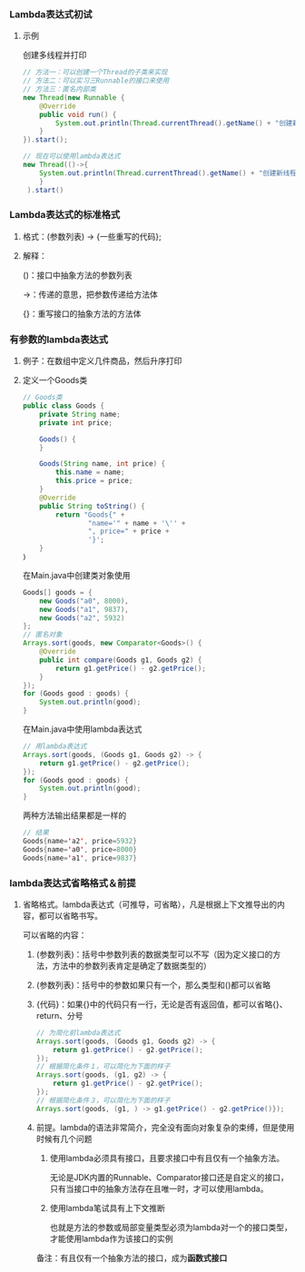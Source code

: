 ### Lambda表达式初试

1. 示例

   创建多线程并打印

   ```java
   // 方法一：可以创建一个Thread的子类来实现
   // 方法二：可以实习三Runnable的接口来使用
   // 方法三：匿名内部类
   new Thread(new Runnable {
       @Override
       public void run() {
           System.out.println(Thread.currentThread().getName() + "创建新线程");
       }
   }).start();
   
   // 现在可以使用lambda表达式
   new Thread(()->{
       System.out.println(Thread.currentThread().getName() + "创建新线程");
       }
    ).start()
   ```



###  Lambda表达式的标准格式

1. 格式：(参数列表) -> {一些重写的代码};

2. 解释：

   ()：接口中抽象方法的参数列表

   ->：传递的意思，把参数传递给方法体

   {}：重写接口的抽象方法的方法体



### 有参数的lambda表达式

1. 例子：在数组中定义几件商品，然后升序打印

2. 定义一个Goods类

   ```java
   // Goods类
   public class Goods {
       private String name;
       private int price;
   
       Goods() {
       }
   
       Goods(String name, int price) {
           this.name = name;
           this.price = price;
       }
       @Override
       public String toString() {
           return "Goods{" +
                   "name='" + name + '\'' +
                   ", price=" + price +
                   '}';
       }
   ｝
   ```

   在Main.java中创建类对象使用

   ```java
   Goods[] goods = {
       new Goods("a0", 8000),
       new Goods("a1", 9837),
       new Goods("a2", 5932)
   };
   // 匿名对象
   Arrays.sort(goods, new Comparator<Goods>() {
       @Override
       public int compare(Goods g1, Goods g2) {
           return g1.getPrice() - g2.getPrice();
       }
   });
   for (Goods good : goods) {
       System.out.println(good);
   }
   ```

   在Main.java中使用lambda表达式

   ```java
   // 用lambda表达式
   Arrays.sort(goods, (Goods g1, Goods g2) -> {
       return g1.getPrice() - g2.getPrice();
   });
   for (Goods good : goods) {
       System.out.println(good);
   }
   ```

   两种方法输出结果都是一样的

   ```java
   // 结果
   Goods{name='a2', price=5932}
   Goods{name='a0', price=8000}
   Goods{name='a1', price=9837}
   ```



### lambda表达式省略格式＆前提

   1. 省略格式。lambda表达式（可推导，可省略），凡是根据上下文推导出的内容，都可以省略书写。
   
      可以省略的内容：
   
      1. (参数列表)：括号中参数列表的数据类型可以不写（因为定义接口的方法，方法中的参数列表肯定是确定了数据类型的）
      
      2. (参数列表)：括号中的参数如果只有一个，那么类型和()都可以省略
      
      3. {代码}：如果{}中的代码只有一行，无论是否有返回值，都可以省略{}、return、分号
      
         ```java
         // 为简化前lambda表达式
         Arrays.sort(goods, (Goods g1, Goods g2) -> {
             return g1.getPrice() - g2.getPrice();
         });
         // 根据简化条件１，可以简化为下面的样子
         Arrays.sort(goods, (g1, g2) -> {
             return g1.getPrice() - g2.getPrice();
         });
         // 根据简化条件３，可以简化为下面的样子
         Arrays.sort(goods, (g1, ) -> g1.getPrice() - g2.getPrice()});
         ```
      
      2. 前提。lambda的语法非常简介，完全没有面向对象复杂的束缚，但是使用时候有几个问题
      
         1. 使用lambda必须具有接口，且要求接口中有且仅有一个抽象方法。
      
            无论是JDK内置的Runnable、Comparator接口还是自定义的接口，只有当接口中的抽象方法存在且唯一时，才可以使用lambda。
      
         2. 使用lambda笔试具有上下文推断
      
            也就是方法的参数或局部变量类型必须为lambda对一个的接口类型，才能使用lambda作为该接口的实例
      
         备注：有且仅有一个抽象方法的接口，成为**函数式接口**